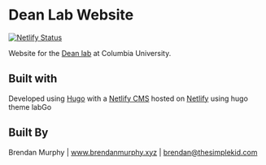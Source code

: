 # Dean Lab Website

[![Netlify Status](https://api.netlify.com/api/v1/badges/8e4a1dea-e0f0-4802-a643-6d61c6235b3b/deploy-status)](https://app.netlify.com/sites/nostalgic-jang-7d0f13/deploys)

Website for the [Dean lab](https://deanlab.com) at Columbia University.

## Built with

Developed using [Hugo](https://gohugo.io) with a [Netlify CMS](https://www.netlifycms.org/) hosted on [Netlify](https://www.netlify.com/) using hugo theme labGo

## Built By

Brendan Murphy | www.brendanmurphy.xyz | brendan@thesimplekid.com
